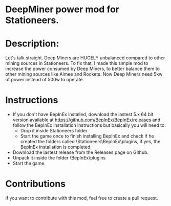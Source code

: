 # DeepMiner power mod for Stationeers.

# Description:  
Let's talk straight. Deep Miners are HUGELY unbalanced compared to other mining sources in Stationeers. To fix that, I made this simple mod to increase the power consumed by Deep Miners, to better balance them to other mining sources like Aimee and Rockets. Now Deep Miners need 5kw of power instead of 500w to operate.

# Instructions

* If you don't have BepInEx installed, download the lastest 5.x  64 bit version available at https://github.com/BepInEx/BepInEx/releases and follow the BepInEx installation instructions but basically you will need to:
     - Drop it inside Stationeers folder
     - Start the game once to finish installing BepInEx and check if he created the folders called \Stationeers\BepInEx\plugins, if yes, the BepInEx installation is completed.
* Download the lastest release from the Releases page on Github.
* Unpack it inside the folder \BepInEx\plugins
* Start the game.

# Contributions

If you want to contribute with this mod, feel free to create a pull request.
